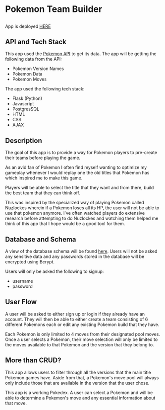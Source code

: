 # Pokemon Team Builder
##
App is deployed [HERE](https://capstone-pokemon-team-builder.herokuapp.com/login)

## API and Tech Stack
This app used the [Pokemon API](https://pokeapi.co/) to get its data. The app will be getting the following data from the API:
- Pokemon Version Names
- Pokemon Data
- Pokemon Moves

The app used the following tech stack:
- Flask (Python)
- Javascript
- PostgresSQL
- HTML
- CSS
- AJAX
## Description
The goal of this app is to provide a way for Pokemon players to pre-create their teams before playing the game.

As an avid fan of Pokemon I often find myself wanting to optimize my gameplay whenever I would replay one the old titles that Pokemon has which inspired me to make this game. 

Players will be able to select the title that they want and from there, build the best team that they can think off.

This was inspired by the specialized way of playing Pokemon called Nuzlockes wherein if a Pokemon loses all its HP, the user will not be able to use that pokemon anymore. I've often watched players do extensive research before attempting to do Nuzlockes and watching them helped me think of this app that I hope would be a good tool for them.

## Database and Schema
A view of the database schema will be found [here](https://dbdiagram.io/d/634511c1f0018a1c5fd80325). Users will not be asked any sensitive data and any passwords stored in the database will be encrypted using Bcrypt.

Users will only be asked the following to signup:
- username
- password

## User Flow
A user will be asked to either sign up or login if they already have an account. They will then be able to either create a team consisting of 6 different Pokemons each or edit any existing Pokemon build that they have.

Each Pokemon is only limited to 4 moves from their designated pool moves. Once a user selects a Pokemon, their move selection will only be limited to the moves available to that Pokemon and the version that they belong to.

## More than CRUD?
This app allows users to filter through all the versions that the main title Pokemon games have. Aside from that, a Pokemon's move pool will always only include those that are available in the version that the user chose.

This app is a working Pokedex. A user can select a Pokemon and will be able to determine a Pokemon's move and any essential information about that move.